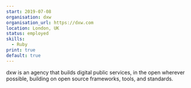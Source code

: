 ```yaml
---
start: 2019-07-08
organisation: dxw
organisation_url: https://dxw.com
location: London, UK
status: employed
skills:
  - Ruby
print: true
default: true
---
```

dxw is an agency that builds digital public services, in the open wherever possible, building on open source frameworks, tools, and standards.
